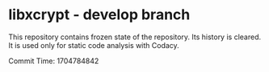 # libxcrypt - develop branch

This repository contains frozen state of the repository.
Its history is cleared. It is used only for static code
analysis with Codacy.

Commit Time: 1704784842